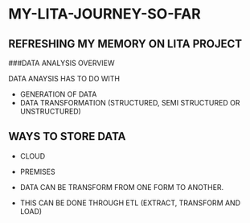 # MY-LITA-JOURNEY-SO-FAR
## REFRESHING MY MEMORY ON LITA PROJECT

###DATA ANALYSIS OVERVIEW

DATA ANAYSIS HAS TO DO WITH
- GENERATION OF DATA
- DATA TRANSFORMATION (STRUCTURED, SEMI STRUCTURED OR UNSTRUCTURED)

## WAYS TO STORE DATA
- CLOUD
- PREMISES

- DATA CAN BE TRANSFORM FROM ONE FORM TO ANOTHER.
- THIS CAN BE DONE THROUGH ETL (EXTRACT, TRANSFORM AND LOAD)
